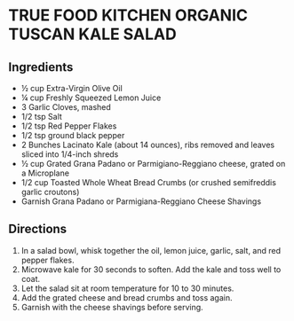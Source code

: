 # TRUE FOOD KITCHEN ORGANIC TUSCAN KALE SALAD

## Ingredients
- ½ cup Extra-Virgin Olive Oil
- ¼ cup Freshly Squeezed Lemon Juice
- 3  Garlic Cloves, mashed
- 1/2 tsp Salt
- 1/2 tsp Red Pepper Flakes
- 1/2 tsp ground black pepper
- 2 Bunches Lacinato Kale (about 14 ounces), ribs removed and leaves sliced into 1/4-inch shreds
- ½ cup Grated Grana Padano or Parmigiano-Reggiano cheese, grated on a Microplane
- 1/2 cup Toasted Whole Wheat Bread Crumbs (or crushed semifreddis garlic croutons)
- Garnish Grana Padano or Parmigiana-Reggiano Cheese Shavings                                                             

## Directions
1. In a salad bowl, whisk together the oil, lemon juice, garlic, salt, and red pepper flakes.
2. Microwave kale for 30 seconds to soften. Add the kale and toss well to coat.
3. Let the salad sit at room temperature for 10 to 30 minutes.
4. Add the grated cheese and bread crumbs and toss again.
5. Garnish with the cheese shavings before serving.
